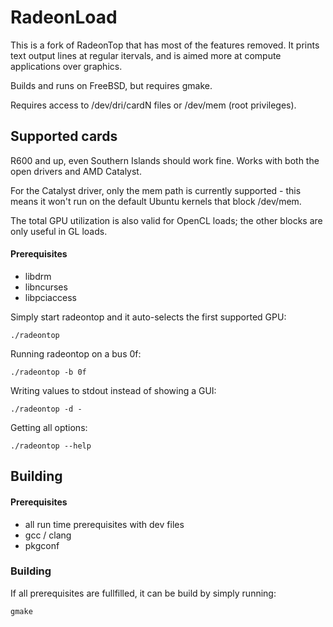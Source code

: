 RadeonLoad
==========

This is a fork of RadeonTop that has most of the features removed. 
It prints text output lines at regular itervals, and is aimed more at compute applications over graphics.

Builds and runs on FreeBSD, but requires gmake.

Requires access to /dev/dri/cardN files or /dev/mem (root privileges).


Supported cards
---------------

R600 and up, even Southern Islands should work fine.
Works with both the open drivers and AMD Catalyst.

For the Catalyst driver, only the mem path is currently supported - this
means it won't run on the default Ubuntu kernels that block /dev/mem.

The total GPU utilization is also valid for OpenCL loads; the other blocks
are only useful in GL loads.

#### Prerequisites

* libdrm
* libncurses
* libpciaccess


Simply start radeontop and it auto-selects the first supported GPU:

    ./radeontop


Running radeontop on a bus 0f:

    ./radeontop -b 0f


Writing values to stdout instead of showing a GUI:

    ./radeontop -d -


Getting all options:

    ./radeontop --help


Building
--------

#### Prerequisites
* all run time prerequisites with dev files
* gcc / clang
* pkgconf

### Building
If all prerequisites are fullfilled, it can be build by simply running:

    gmake

